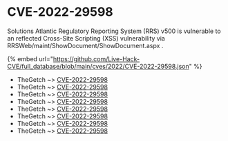 # CVE-2022-29598

Solutions Atlantic Regulatory Reporting System (RRS) v500 is vulnerable to an reflected Cross-Site Scripting (XSS) vulnerability via RRSWeb/maint/ShowDocument/ShowDocument.aspx .

{% embed url="https://github.com/Live-Hack-CVE/full_database/blob/main/cves/2022/CVE-2022-29598.json" %}


* TheGetch ~> [CVE-2022-29598](https://www.alice-snow.ru/2022/database/cve-2022-29598/cve-2022-29598-thegetch)
* TheGetch ~> [CVE-2022-29598](https://www.alice-snow.ru/2022/database/cve-2022-29598/cve-2022-29598-thegetch)
* TheGetch ~> [CVE-2022-29598](https://www.alice-snow.ru/2022/database/cve-2022-29598/cve-2022-29598-thegetch)
* TheGetch ~> [CVE-2022-29598](https://www.alice-snow.ru/2022/database/cve-2022-29598/cve-2022-29598-thegetch)
* TheGetch ~> [CVE-2022-29598](https://www.alice-snow.ru/2022/database/cve-2022-29598/cve-2022-29598-thegetch)
* TheGetch ~> [CVE-2022-29598](https://www.alice-snow.ru/2022/database/cve-2022-29598/cve-2022-29598-thegetch)
* TheGetch ~> [CVE-2022-29598](https://www.alice-snow.ru/2022/database/cve-2022-29598/cve-2022-29598-thegetch)
* TheGetch ~> [CVE-2022-29598](https://www.alice-snow.ru/2022/database/cve-2022-29598/cve-2022-29598-thegetch)